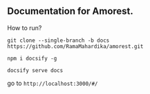 ## Documentation for Amorest.

How to run?

`git clone --single-branch -b docs https://github.com/RamaMahardika/amorest.git`

`npm i docsify -g`

`docsify serve docs`

go to `http://localhost:3000/#/`
